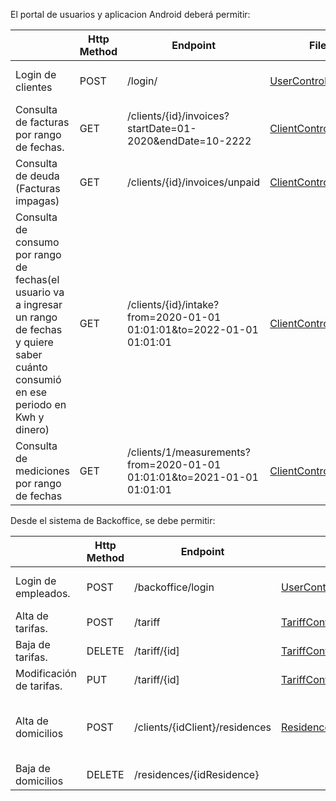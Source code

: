 El portal de usuarios y aplicacion Android deberá permitir:

| |Http Method|Endpoint|File|Payload requried example|Requires login
|--|--|--|---|--|--|
Login de clientes |POST| /login/ | [UserController:50](https://github.com/Pelozo/LabV_Final/blob/main/src/main/java/net/pelozo/FinalTPLab5DB2/controller/UserController.java#L50)|{"username": "usr","password": "pass"}
Consulta de facturas por rango de fechas.| GET| /clients/{id}/invoices?startDate=01-2020&endDate=10-2222|[ClientController:90](https://github.com/Pelozo/LabV_Final/blob/main/src/main/java/net/pelozo/FinalTPLab5DB2/controller/ClientController.java#L90)||✔
Consulta de deuda (Facturas impagas)| GET| /clients/{id}/invoices/unpaid |[ClientController:101](https://github.com/Pelozo/LabV_Final/blob/main/src/main/java/net/pelozo/FinalTPLab5DB2/controller/ClientController.java#L101)||✔
Consulta de consumo por rango de fechas(el usuario va a ingresar un rango de fechas y quiere saber cuánto consumió en ese periodo en Kwh y dinero)| GET| /clients/{id}/intake?from=2020-01-01 01:01:01&to=2022-01-01 01:01:01|[ClientController:111](https://github.com/Pelozo/LabV_Final/blob/main/src/main/java/net/pelozo/FinalTPLab5DB2/controller/ClientController.java#L111)||✔
Consulta de mediciones por rango de fechas|GET| /clients/1/measurements?from=2020-01-01 01:01:01&to=2021-01-01 01:01:01|[ClientController:123](https://github.com/Pelozo/LabV_Final/blob/main/src/main/java/net/pelozo/FinalTPLab5DB2/controller/ClientController.java#L123)||✔


Desde el sistema de Backoffice, se debe permitir:

| |Http Method|Endpoint|File|Payload required example|Requires login
|--|--|--|---|--|--|
Login de empleados.| POST|/backoffice/login|[UserController:60](https://github.com/Pelozo/LabV_Final/blob/main/src/main/java/net/pelozo/FinalTPLab5DB2/controller/UserController.java#L60)|{"username": "usr","password": "pass"}|
Alta de tarifas.|POST|/tariff|[TariffController:43](https://github.com/Pelozo/LabV_Final/blob/main/src/main/java/net/pelozo/FinalTPLab5DB2/controller/TariffController.java#L43)|{"name": "basic","value": 8}|✔
Baja de tarifas.|DELETE|/tariff/{id]|[TariffController:61](https://github.com/Pelozo/LabV_Final/blob/main/src/main/java/net/pelozo/FinalTPLab5DB2/controller/TariffController.java#L61)||✔
Modificación de tarifas.|PUT|/tariff/{id]|[TariffController:70](https://github.com/Pelozo/LabV_Final/blob/main/src/main/java/net/pelozo/FinalTPLab5DB2/controller/TariffController.java#L70)|{"name": "basic","value": 10}|✔
Alta de domicilios|POST|/clients/{idClient}/residences|[ResidenceController:55](https://github.com/Pelozo/LabV_Final/blob/main/src/main/java/net/pelozo/FinalTPLab5DB2/controller/ResidenceController.java#L55)|{"tariff": {"id": 1},"meter": {"id": 13},"address": {"street": "una calle","number":754}}|✔
Baja de domicilios|DELETE|/residences/{idResidence}|
